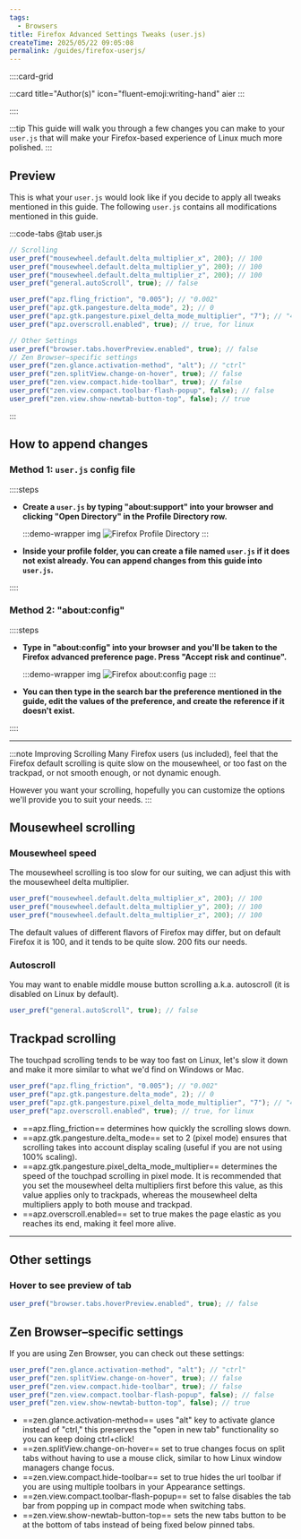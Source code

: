 ```yaml
---
tags:
  - Browsers
title: Firefox Advanced Settings Tweaks (user.js)
createTime: 2025/05/22 09:05:08
permalink: /guides/firefox-userjs/
---
```


::::card-grid

:::card title="Author(s)" icon="fluent-emoji:writing-hand"
aier
:::

<!-- :::card title="Co-author(s)" icon="fluent-emoji:two-hearts"
::: -->

::::

:::tip
This guide will walk you through a few changes you can make to your `user.js` that will make your Firefox-based experience of Linux much more polished.
:::

## **Preview**

This is what your `user.js` would look like if you decide to apply all tweaks mentioned in this guide. The following `user.js` contains all modifications mentioned in this guide.

:::code-tabs
@tab user.js

```js
// Scrolling
user_pref("mousewheel.default.delta_multiplier_x", 200); // 100
user_pref("mousewheel.default.delta_multiplier_y", 200); // 100
user_pref("mousewheel.default.delta_multiplier_z", 200); // 100
user_pref("general.autoScroll", true); // false

user_pref("apz.fling_friction", "0.005"); // "0.002"
user_pref("apz.gtk.pangesture.delta_mode", 2); // 0
user_pref("apz.gtk.pangesture.pixel_delta_mode_multiplier", "7"); // "40.0"
user_pref("apz.overscroll.enabled", true); // true, for linux

// Other Settings
user_pref("browser.tabs.hoverPreview.enabled", true); // false
// Zen Browser–specific settings
user_pref("zen.glance.activation-method", "alt"); // "ctrl"
user_pref("zen.splitView.change-on-hover", true); // false
user_pref("zen.view.compact.hide-toolbar", true); // false
user_pref("zen.view.compact.toolbar-flash-popup", false); // false
user_pref("zen.view.show-newtab-button-top", false); // true
```

:::

## **How to append changes**

### **Method 1: `user.js` config file**

::::steps

- **Create a `user.js` by typing "about:support" into your browser and clicking "Open Directory" in the Profile Directory row.**

  :::demo-wrapper img
  ![Firefox Profile Directory](./assets/firefox-profile-directory.png)
  :::

- **Inside your profile folder, you can create a file named `user.js` if it does not exist already. You can append changes from this guide into `user.js`.**

::::

### **Method 2: "about:config"**

::::steps

- **Type in "about:config" into your browser and you'll be taken to the Firefox advanced preference page. Press "Accept risk and continue".**

  :::demo-wrapper img
  ![Firefox about:config page](./assets/firefox-about-config.png)
  :::

- **You can then type in the search bar the preference mentioned in the guide, edit the values of the preference, and create the reference if it doesn't exist.**

::::

---

:::note Improving Scrolling
Many Firefox users (us included), feel that the Firefox default scrolling is quite slow on the mousewheel, or too fast on the trackpad, or not smooth enough, or not dynamic enough.

However you want your scrolling, hopefully you can customize the options we'll provide you to suit your needs.
:::

## **Mousewheel scrolling**

### **Mousewheel speed**

The mousewheel scrolling is too slow for our suiting, we can adjust this with the mousewheel delta multiplier.

```js
user_pref("mousewheel.default.delta_multiplier_x", 200); // 100
user_pref("mousewheel.default.delta_multiplier_y", 200); // 100
user_pref("mousewheel.default.delta_multiplier_z", 200); // 100
```

The default values of different flavors of Firefox may differ, but on default Firefox it is 100, and it tends to be quite slow. 200 fits our needs.

### **Autoscroll**

You may want to enable middle mouse button scrolling a.k.a. autoscroll (it is disabled on Linux by default).

```js
user_pref("general.autoScroll", true); // false
```

## **Trackpad scrolling**

The touchpad scrolling tends to be way too fast on Linux, let's slow it down and make it more similar to what we'd find on Windows or Mac.

```js
user_pref("apz.fling_friction", "0.005"); // "0.002"
user_pref("apz.gtk.pangesture.delta_mode", 2); // 0
user_pref("apz.gtk.pangesture.pixel_delta_mode_multiplier", "7"); // "40.0"
user_pref("apz.overscroll.enabled", true); // true, for linux
```

- ==apz.fling_friction== determines how quickly the scrolling slows down.
- ==apz.gtk.pangesture.delta_mode== set to 2 (pixel mode) ensures that scrolling takes into account display scaling (useful if you are not using 100% scaling).
- ==apz.gtk.pangesture.pixel_delta_mode_multiplier== determines the speed of the touchpad scrolling in pixel mode. It is recommended that you set the mousewheel delta multipliers first before this value, as this value applies only to trackpads, whereas the mousewheel delta multipliers apply to both mouse and trackpad.
- ==apz.overscroll.enabled== set to true makes the page elastic as you reaches its end, making it feel more alive.

---

## **Other settings**

### **Hover to see preview of tab**

```js
user_pref("browser.tabs.hoverPreview.enabled", true); // false
```

## **Zen Browser–specific settings**

If you are using Zen Browser, you can check out these settings:

```js
user_pref("zen.glance.activation-method", "alt"); // "ctrl"
user_pref("zen.splitView.change-on-hover", true); // false
user_pref("zen.view.compact.hide-toolbar", true); // false
user_pref("zen.view.compact.toolbar-flash-popup", false); // false
user_pref("zen.view.show-newtab-button-top", false); // true
```

- ==zen.glance.activation-method== uses "alt" key to activate glance instead of "ctrl," this preserves the "open in new tab" functionality so you can keep doing ctrl+click!
- ==zen.splitView.change-on-hover== set to true changes focus on split tabs without having to use a mouse click, similar to how Linux window managers change focus.
- ==zen.view.compact.hide-toolbar== set to true hides the url toolbar if you are using multiple toolbars in your Appearance settings.
- ==zen.view.compact.toolbar-flash-popup== set to false disables the tab bar from popping up in compact mode when switching tabs.
- ==zen.view.show-newtab-button-top== sets the new tabs button to be at the bottom of tabs instead of being fixed below pinned tabs. 
